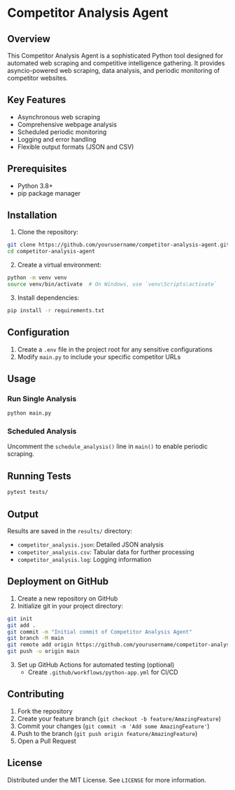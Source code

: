 # Competitor Analysis Agent

## Overview
This Competitor Analysis Agent is a sophisticated Python tool designed for automated web scraping and competitive intelligence gathering. It provides asyncio-powered web scraping, data analysis, and periodic monitoring of competitor websites.

## Key Features
- Asynchronous web scraping
- Comprehensive webpage analysis
- Scheduled periodic monitoring
- Logging and error handling
- Flexible output formats (JSON and CSV)

## Prerequisites
- Python 3.8+
- pip package manager

## Installation

1. Clone the repository:
```bash
git clone https://github.com/yourusername/competitor-analysis-agent.git
cd competitor-analysis-agent
```

2. Create a virtual environment:
```bash
python -m venv venv
source venv/bin/activate  # On Windows, use `venv\Scripts\activate`
```

3. Install dependencies:
```bash
pip install -r requirements.txt
```

## Configuration
1. Create a `.env` file in the project root for any sensitive configurations
2. Modify `main.py` to include your specific competitor URLs

## Usage

### Run Single Analysis
```bash
python main.py
```

### Scheduled Analysis
Uncomment the `schedule_analysis()` line in `main()` to enable periodic scraping.

## Running Tests
```bash
pytest tests/
```

## Output
Results are saved in the `results/` directory:
- `competitor_analysis.json`: Detailed JSON analysis
- `competitor_analysis.csv`: Tabular data for further processing
- `competitor_analysis.log`: Logging information

## Deployment on GitHub

1. Create a new repository on GitHub
2. Initialize git in your project directory:
```bash
git init
git add .
git commit -m "Initial commit of Competitor Analysis Agent"
git branch -M main
git remote add origin https://github.com/yourusername/competitor-analysis-agent.git
git push -u origin main
```

3. Set up GitHub Actions for automated testing (optional)
   - Create `.github/workflows/python-app.yml` for CI/CD

## Contributing
1. Fork the repository
2. Create your feature branch (`git checkout -b feature/AmazingFeature`)
3. Commit your changes (`git commit -m 'Add some AmazingFeature'`)
4. Push to the branch (`git push origin feature/AmazingFeature`)
5. Open a Pull Request

## License
Distributed under the MIT License. See `LICENSE` for more information.

